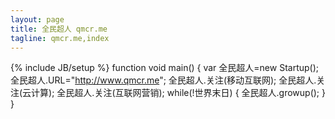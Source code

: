 ```yaml
---
layout: page
title: 全民超人 qmcr.me
tagline: qmcr.me,index
---
```

{% include JB/setup %}
    function void main()
    {
        var 全民超人=new Startup();
        全民超人.URL="http://www.qmcr.me";
        全民超人.关注(移动互联网);
        全民超人.关注(云计算);
        全民超人.关注(互联网营销);
        while(!世界末日)
        {
            全民超人.growup();
        }
    }
